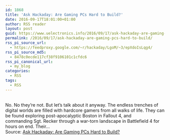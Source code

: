 ```yaml
---
id: 1868
title: 'Ask Hackaday: Are Gaming PCs Hard to Build?'
date: 2016-09-17T18:01:00+01:00
author: RSS reader
layout: post
guid: https://www.uelectronics.info/2016/09/17/ask-hackaday-are-gaming-pcs-hard-to-build/
permalink: /2016/09/17/ask-hackaday-are-gaming-pcs-hard-to-build/
rss_pi_source_url:
  - https://feedproxy.google.com/~r/hackaday/LgoM/~3/epXdoIsLqg4/
rss_pi_source_md5:
  - 8478c0ecde117cf38f9106101c1cfdc6
rss_pi_canonical_url:
  - my_blog
categories:
  - RSS
tags:
  - RSS
---
```

&#013;  
No. No they’re not. But let’s talk about it anyway. The endless trenches of digital worlds are filled with hardcore gamers from all walks of life. They can be found exploring post-apocalyptic Boston in Fallout 4, and commanding Sgt. Recker through a war-torn landscape in Battlefield 4 for hours on end. Their…&#013;  
Source: <a href="https://feedproxy.google.com/~r/hackaday/LgoM/~3/epXdoIsLqg4/" target="_blank">Ask Hackaday: Are Gaming PCs Hard to Build?</a>